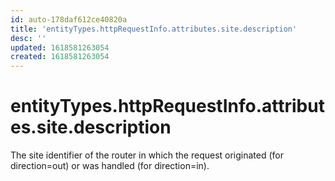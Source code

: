 ```yaml
---
id: auto-178daf612ce40820a
title: 'entityTypes.httpRequestInfo.attributes.site.description'
desc: ''
updated: 1618581263054
created: 1618581263054
---
```

# entityTypes.httpRequestInfo.attributes.site.description

The site identifier of the router in which the request originated (for direction=out) or was handled (for direction=in).